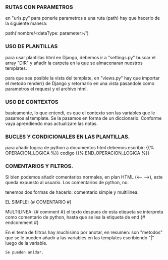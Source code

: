 ### RUTAS CON PARAMETROS

en "urls.py" para ponerle parametros a una ruta
(path) hay que hacerlo de la siguiente manera:

path('nombre/<dataType: parameter>/')

### USO DE PLANTILLAS

para usar plantillas html en Django, debemos ir a "settings.py" buscar el array "DIR" y añadir la carpeta en la que se almacenaran nuestros templates.

para que sea posible la vista del template, en "views.py" hay que importar el metodo render() de Django y retornarlo en una vista pasandole como parametros el request y el archivo html.

### USO DE CONTEXTOS

basicamente, lo que entendi, es que el contexto son las variables que le pasamos al template. Se la pasamos en forma de un diccionario.
Conforme vaya aprendiendo mas actualizare las notas.

### BUCLES Y CONDICIONALES EN LAS PLANTILLAS.

para añadir logica de python a documentos html debemos escribir:
{{% OPERACION_LOGICA %}}
    codigo
{{% END_OPERACION_LOGICA %}}

### COMENTARIOS Y FILTROS.

Si bien podemos añadir comentarios normales, en plan HTML (<-- -->),
este queda expuesto al usuario. Los comentarios de python, no.

tenemos dos formas de hacerlo: comentario simple y multilinea.

EL SIMPLE: {# COMENTARIO #}

MULTILINEA: {# comment #}
                el texto despues de esta etiqueta se interpreta como
                comentario de python, hasta que se lea la etiqueta de 
                end
            {# endcomment #}
    
En el tema de filtros hay muchisimo por anotar, en resumen:
    son "metodos" que se le pueden añadir a las variables
    en las templates escribiendo "|" luego de la variable.

    Se pueden anidar.
